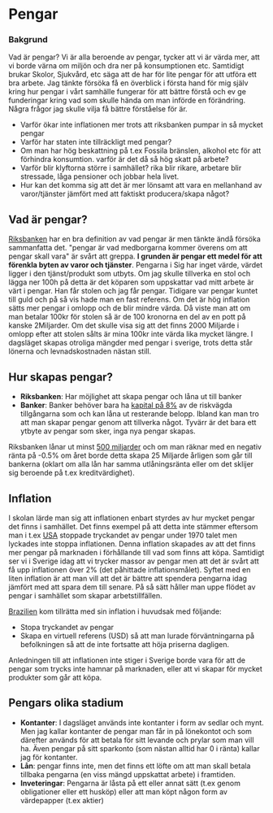 
# Pengar
### Bakgrund
Vad är pengar? Vi är alla beroende av pengar, tycker att vi är värda mer, att vi borde värna om miljön och dra ner på konsumptionen etc. Samtidigt brukar Skolor, Sjukvård, etc säga att de har för lite pengar för att utföra ett bra arbete.
Jag tänkte försöka få en överblick i första hand för mig själv kring hur pengar i vårt samhälle fungerar för att bättre förstå och ev ge funderingar kring vad som skulle hända om man införde en förändring.
Några frågor jag skulle vilja få bättre förståelse för är.
- Varför ökar inte inflationen mer trots att riksbanken pumpar in så mycket pengar
- Varför har staten inte tillräckligt med pengar?
- Om man har hög beskattning på t.ex Fossila bränslen, alkohol etc för att förhindra konsumtion. varför är det då så hög skatt på arbete?
- Varför blir klyftorna större i samhället? rika blir rikare, arbetare blir stressade, låga pensioner och jobbar hela livet.
- Hur kan det komma sig att det är mer lönsamt att vara en mellanhand av varor/tjänster jämfört med att faktiskt producera/skapa något?

## Vad är pengar?
[Riksbanken](https://www.riksbank.se/sv/betalningar--kontanter/sa-fungerar-en-betalning/vad-ar-pengar/) har en bra definition av vad pengar är men tänkte ändå försöka sammanfatta det.
"pengar är vad medborgarna kommer överens om att pengar skall vara" är svårt att greppa. **I grunden är pengar ett medel för att förenkla byten av varor och tjänster**. Pengarna i Sig har inget värde, värdet ligger i den tjänst/produkt som utbyts. Om jag skulle tillverka en stol och lägga ner 100h på detta är det köparen som uppskattar vad mitt arbete är värt i pengar. Han får stolen och jag får pengar. Tidigare var pengar kuntet till guld och på så vis hade man en fast referens. Om det är hög inflation sätts mer pengar i omlopp och de blir mindre värda. Då viste man att om man betalar 100kr för stolen så är de 100 kronorna en del av en pott på kanske 2Miljarder. Om det skulle visa sig att det finns 2000 Miljarde i omlopp efter att stolen sålts är mina 100kr inte värda lika mycket längre.
I dagsläget skapas otroliga mängder med pengar i sverige, trots detta står lönerna och levnadskostnaden nästan still.

## Hur skapas pengar?
- **Riksbanken**: Har möjlighet att skapa pengar och låna ut till banker
- **Banker**: Banker behöver bara ha [kapital på 8%](https://www.bankingsupervision.europa.eu/about/ssmexplained/html/hold_capital.sv.html) av de riskvägda tillgångarna som och kan låna ut resterande belopp.
Ibland kan man tro att man skapar pengar genom att tillverka något. Tyvärr är det bara ett ytbyte av pengar som sker, inga nya pengar skapas.

Riksbanken lånar ut minst [500 miljarder](https://www.riksbank.se/sv/press-och-publicerat/nyheter-och-pressmeddelanden/pressmeddelanden/2020/riksbanken-lanar-ut-upp-till-500-miljarder-for-att-sakerstalla-kreditforsorjningen/) och om man räknar med en negativ ränta på -0.5% om året borde detta skapa  25 Miljarde årligen som går till bankerna (oklart om alla lån har samma utlåningsränta eller om det sklijer sig beroende på t.ex kreditvärdighet).


## Inflation
I skolan lärde man sig att inflationen enbart styrdes av hur mycket pengar det finns i samhället. Det finns exempel på att detta inte stämmer eftersom man i t.ex [USA](/https://www.npr.org/2020/07/01/886036317/inflation-deflation) stoppade tryckandet av pengar under 1970 talet men lyckades inte stoppa inflationen. 
Denna inflation skapades av att det finns mer pengar på marknaden i förhållande till vad som finns att köpa.
Samtidigt ser vi i Sverige idag att vi trycker massor av pengar men att det är svårt att få upp inflationen över 2% (det påhittade inflationsmålet). Syftet med en liten inflation är att man vill att det är bättre att spendera pengarna idag jämfört med att spara dem till senare. På så sätt håller man uppe flödet av pengar i samhället som skapar arbetstillfällen.

[Brazilien](https://www.npr.org/sections/money/2015/12/02/458222801/episode-216-how-four-drinking-buddies-saved-brazil) kom tillrätta med sin inflation i huvudsak med följande: 
- Stopa tryckandet av pengar
- Skapa en virtuell referens (USD) så att man lurade förväntningarna på befolkningen så att de inte fortsatte att höja priserna dagligen.

Anledningen till att inflationen inte stiger i Sverige borde vara för att de pengar som trycks inte hamnar på marknaden, eller att vi skapar för mycket produkter som går att köpa.

## Pengars olika stadium
- **Kontanter**: I dagsläget används inte kontanter i form av sedlar och mynt. Men jag kallar kontanter de pengar man får in på lönekontot och som därefter används för att betala för sitt levande och prylar som man vill ha. Även pengar på sitt sparkonto (som nästan alltid har 0 i ränta) kallar jag för kontanter.
- **Lån**: pengar finns inte, men det finns ett löfte om att man skall betala tillbaka pengarna (en viss mängd uppskattat arbete) i framtiden.
- **Inveteringar**: Pengarna är låsta på ett eller annat sätt (t.ex genom obligationer eller ett husköp) eller att man köpt någon form av värdepapper (t.ex aktier)




